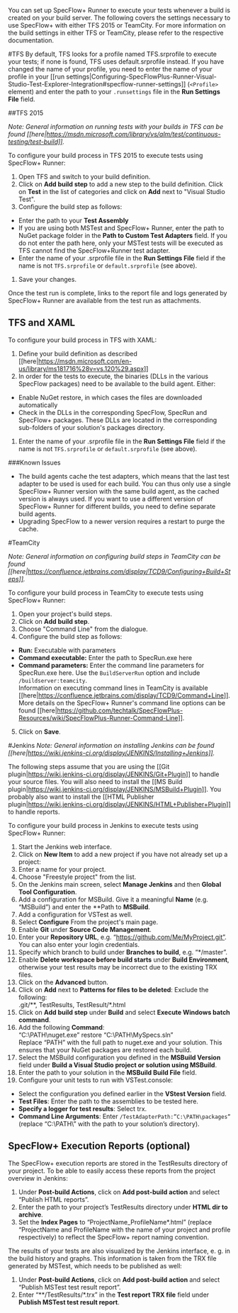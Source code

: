 You can set up SpecFlow+ Runner to execute your tests whenever a build is created on your build server. The following covers the settings necessary to use SpecFlow+ with either TFS 2015 or TeamCity. For more information on the build settings in either TFS or TeamCity, please refer to the respective documentation.

#TFS
By default, TFS looks for a profile named TFS.srprofile to execute your tests; if none is found, TFS uses default.srprofile instead. If you have changed the name of your profile, you need to enter the name of your profile in your [[run settings|Configuring-SpecFlowPlus-Runner-Visual-Studio-Test-Explorer-Integration#specflow-runner-settings]] (`<Profile>` element) and enter the path to your `.runsettings` file in the **Run Settings File** field.

##TFS 2015

*Note: General information on running tests with your builds in TFS can be found [[here|https://msdn.microsoft.com/library/vs/alm/test/continuous-testing/test-build]].*

To configure your build process in TFS 2015 to execute tests using SpecFlow+ Runner:

1. Open TFS and switch to your build definition.
1. Click on **Add build step** to add a new step to the build definition. Click on **Test** in the list of categories and click on **Add** next to "Visual Studio Test".
1. Configure the build step as follows:  
  * Enter the path to your **Test Assembly**
  * If you are using both MSTest and SpecFlow+ Runner, enter the path to NuGet package folder in the **Path to Custom Test Adapters** field. If you do not enter the path here, only your MSTest tests will be executed as TFS cannot find the SpecFlow+Runner test adapter.
  * Enter the name of your .srprofile file in the **Run Settings File** field if the name is not `TFS.srprofile` or `default.srprofile` (see above).
1. Save your changes.

Once the test run is complete, links to the report file and logs generated by SpecFlow+ Runner are available from the test run as attachments.

## TFS and XAML
To configure your build process in TFS with XAML:

1. Define your build definition as described [[here|https://msdn.microsoft.com/en-us/library/ms181716%28v=vs.120%29.aspx]]
1. In order for the tests to execute, the binaries (DLLs in the various SpecFlow packages) need to be available to the build agent. Either:
  * Enable NuGet restore, in which cases the files are downloaded automatically
  * Check in the DLLs in the corresponding SpecFlow, SpecRun and SpecFlow+ packages. These DLLs are located in the corresponding sub-folders of your solution's packages directory.
1. Enter the name of your .srprofile file in the **Run Settings File** field if the name is not `TFS.srprofile` or `default.srprofile` (see above).

###Known Issues

* The build agents cache the test adapters, which means that the last test adapter to be used is used for each build. You can thus only use a single SpecFlow+ Runner version with the same build agent, as the cached version is always used. If you want to use a different version of SpecFlow+ Runner for different builds, you need to define separate build agents.
* Upgrading SpecFlow to a newer version requires a restart to purge the cache.



#TeamCity

*Note: General information on configuring build steps in TeamCity can be found [[here|https://confluence.jetbrains.com/display/TCD9/Configuring+Build+Steps]].*

To configure your build process in TeamCity to execute tests using SpecFlow+ Runner:

1. Open your project's build steps.
2. Click on **Add build step**.
3. Choose "Command Line" from the dialogue.
4. Configure the build step as follows:  
  * **Run:** Executable with parameters
  * **Command executable:** Enter the path to SpecRun.exe here
  * **Command parameters:** Enter the command line parameters for SpecRun.exe here. Use the `BuildServerRun` option and include `/buildserver:teamcity`.  
  Information on executing command lines in TeamCity is available [[here|https://confluence.jetbrains.com/display/TCD9/Command+Line]]. More details on the SpecFlow+ Runner's command line options can be found [[here|https://github.com/techtalk/SpecFlowPlus-Resources/wiki/SpecFlowPlus-Runner-Command-Line]].
5. Click on **Save**.

#Jenkins
*Note: General information on installing Jenkins can be found [[here|https://wiki.jenkins-ci.org/display/JENKINS/Installing+Jenkins]].*

The following steps assume that you are using the [[Git plugin|https://wiki.jenkins-ci.org/display/JENKINS/Git+Plugin]] to handle your source files. You will also need to install the [[MS Build plugin|https://wiki.jenkins-ci.org/display/JENKINS/MSBuild+Plugin]]. You probably also want to install the [[HTML Publisher plugin|https://wiki.jenkins-ci.org/display/JENKINS/HTML+Publisher+Plugin]] to handle reports.

To configure your build process in Jenkins to execute tests using SpecFlow+ Runner:

1. Start the Jenkins web interface.
1. Click on **New Item** to add a new project if you have not already set up a project:  
  1. Enter a name for your project.
  1. Choose "Freestyle project" from the list.
1. On the Jenkins main screen, select **Manage Jenkins** and then **Global Tool Configuration**.
  1. Add a configuration for MSBuild. Give it a meaningful **Name** (e.g. “MSBuild”) and enter the **Path to **MSBuild**.
  1. Add a configuration for VSTest as well. 
1. Select **Configure** From the project's main page.
1. Enable **Git** under **Source Code Management**.
1. Enter your **Repository URL**, e.g. “https://github.com/Me/MyProject.git”. You can also enter your login credentials.
1. Specify which branch to build under **Branches to build**, e.g. “*/master”.
1. Enable **Delete workspace before build starts** under **Build Environment**, otherwise your test results may be incorrect due to the existing TRX files.
1. Click on the **Advanced** button.
1. Click on **Add** next to **Patterns for files to be deleted**:
  Exclude the following:  
  .git/**, TestResults, TestResult/*.html
1. Click on **Add build step** under **Build** and select **Execute Windows batch command**.
1. Add the following **Command**:  
  “C:\PATH\nuget.exe” restore “C:\PATH\MySpecs.sln”  
  Replace “PATH” with the full path to nuget.exe and your solution. This ensures that your NuGet packages are restored each build.
1. Select the MSBuild configuration you defined in the **MSBuild Version** field under **Build a Visual Studio project or solution using MSBuild**.
1. Enter the path to your solution in the **MSBuild Build File** field.
1. Configure your unit tests to run with VSTest.console:  
  * Select the configuration you defined earlier in the **VStest Version** field.
  * **Test Files**: Enter the path to the assemblies to be tested here.
  * **Specify a logger for test results**: Select trx.
  * **Command Line Arguments**: Enter `/TestAdapterPath:”C:\PATH\packages”` (replace “C:\PATH\” with the path to your solution’s directory).

## SpecFlow+ Execution Reports (optional)
The SpecFlow+ execution reports are stored in the TestResults directory of your project. To be able to easily access these reports from the project overview in Jenkins:

1. Under **Post-build Actions**, click on **Add post-build action** and select “Publish HTML reports”.
1. Enter the path to your project’s TestResults directory under **HTML dir to archive**.
1. Set the **Index Pages** to “ProjectName_ProfileName*.html” (replace “ProjectName and ProfileName with the name of your project and profile respectively) to reflect the SpecFlow+ report naming convention.

The results of your tests are also visualized by the Jenkins interface, e. g. in the build history and graphs. This information is taken from the TRX file generated by MSTest, which needs to be published as well:

1. Under **Post-build Actions**, click on **Add post-build action** and select “Publish MSTest test result report”. 
1. Enter “**/TestResults/*.trx” in the **Test report TRX file** field under **Publish MSTest test result report**.
